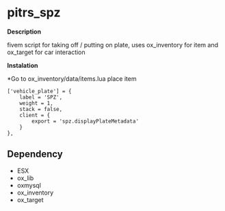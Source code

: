 # pitrs_spz

**Description** 

fivem script for taking off / putting on plate, uses ox_inventory for item and ox_target for car interaction


**Instalation**

*Go to ox_inventory/data/items.lua place item

```
['vehicle_plate'] = {
    label = 'SPZ',
    weight = 1,
    stack = false,
    client = {
        export = 'spz.displayPlateMetadata' 
    }
},

```
## Dependency
* ESX
* ox_lib
* oxmysql
* ox_inventory
* ox_target


